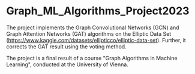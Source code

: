 # Graph_ML_Algorithms_Project2023
The project implements the Graph Convolutional Networks (GCN) and Graph Attention Networks (GAT) algorithms on the Elliptic Data Set (https://www.kaggle.com/datasets/ellipticco/elliptic-data-set).
Further, it corrects the GAT result using the voting method. 

The project is a final result of a course "Graph Algorithms in Machine Learning", conducted at the University of Vienna.
